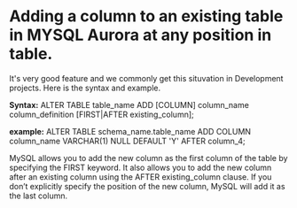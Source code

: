 
# Adding a column to an existing table in MYSQL Aurora at any position in table.

It's very good feature and we commonly get this situvation in Development projects. Here is the syntax and example.

**Syntax:** ALTER TABLE table_name ADD [COLUMN] column_name column_definition 
        [FIRST|AFTER existing_column];

**example:**  ALTER TABLE schema_name.table_name ADD COLUMN column_name VARCHAR(1) NULL DEFAULT 'Y' AFTER column_4;

MySQL allows you to add the new column as the first column of the table by specifying the FIRST keyword. It also allows you to add the new column after an existing column using the AFTER existing_column clause. If you don’t explicitly specify the position of the new column, MySQL will add it as the last column.

<!--
**kantamanidba/kantamanidba** is a ✨ _special_ ✨ repository because its `README.md` (this file) appears on your GitHub profile.

Here are some ideas to get you started:

- 🔭 I’m currently working on ...
- 🌱 I’m currently learning ...
- 👯 I’m looking to collaborate on ...
- 🤔 I’m looking for help with ...
- 💬 Ask me about ...
- 📫 How to reach me: ...
- 😄 Pronouns: ...
- ⚡ Fun fact: ...
-->
